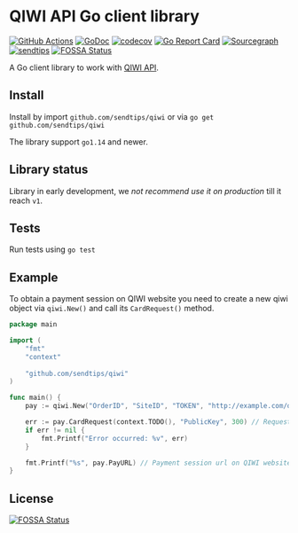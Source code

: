# QIWI API Go client library

[![GitHub Actions](https://github.com/sendtips/qiwi/workflows/Go/badge.svg)](https://github.com/sendtips/qiwi/actions?workflow=Go)
[![GoDoc](https://godoc.org/github.com/sendtips/qiwi?status.svg)](https://godoc.org/github.com/sendtips/qiwi)
[![codecov](https://codecov.io/gh/sendtips/qiwi/branch/master/graph/badge.svg)](https://codecov.io/gh/sendtips/qiwi)
[![Go Report Card](https://goreportcard.com/badge/github.com/sendtips/qiwi)](https://goreportcard.com/report/github.com/sendtips/qiwi)
[![Sourcegraph](https://sourcegraph.com/github.com/sendtips/qiwi/-/badge.svg)](https://sourcegraph.com/github.com/sendtips/qiwi?badge)
[![sendtips](https://img.shields.io/badge/🍩_Sendtips-@awsom82-black?labelColor=3298dc)](https://sendtips.ru/pay/E2ZfzjVE)
[![FOSSA Status](https://app.fossa.com/api/projects/git%2Bgithub.com%2Fsendtips%2Fqiwi.svg?type=shield)](https://app.fossa.com/projects/git%2Bgithub.com%2Fsendtips%2Fqiwi?ref=badge_shield)


A Go client library to work with [QIWI API](https://developer.qiwi.com/en/).

## Install
Install by import `github.com/sendtips/qiwi` or via `go get github.com/sendtips/qiwi`

The library support `go1.14` and newer.

## Library status
Library in early development, we *not recommend use it on production* till it reach `v1`.

## Tests
Run tests using `go test`

## Example
To obtain a payment session on QIWI website you need to create a new qiwi object via `qiwi.New()` and call its `CardRequest()` method.

```go
package main

import (
    "fmt"
    "context"
    
    "github.com/sendtips/qiwi"
)

func main() {
    pay := qiwi.New("OrderID", "SiteID", "TOKEN", "http://example.com/qiwi-api")

    err := pay.CardRequest(context.TODO(), "PublicKey", 300) // Request a session for 3.00RUB
    if err != nil {
        fmt.Printf("Error occurred: %v", err)
    }

    fmt.Printf("%s", pay.PayURL) // Payment session url on QIWI website
}
```


## License
[![FOSSA Status](https://app.fossa.com/api/projects/git%2Bgithub.com%2Fsendtips%2Fqiwi.svg?type=large)](https://app.fossa.com/projects/git%2Bgithub.com%2Fsendtips%2Fqiwi?ref=badge_large)